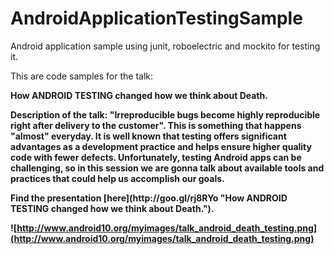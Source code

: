 AndroidApplicationTestingSample
===============================

Android application sample using junit, roboelectric and mockito for testing it.

This are code samples for the talk: 
<p><b>How ANDROID TESTING changed how we think about Death.

Description of the talk:
"Irreproducible bugs become highly reproducible right after delivery to the customer". This is something that happens "almost" everyday.
It is well known that testing offers significant advantages as a development practice and helps ensure higher quality code with fewer defects. 
Unfortunately, testing Android apps can be challenging, so in this session we are gonna talk about available tools and practices that could help us accomplish our goals.

<p><b>Find the presentation [here](http://goo.gl/rj8RYo "How ANDROID TESTING changed how we think about Death.").

![http://www.android10.org/myimages/talk_android_death_testing.png](http://www.android10.org/myimages/talk_android_death_testing.png)
